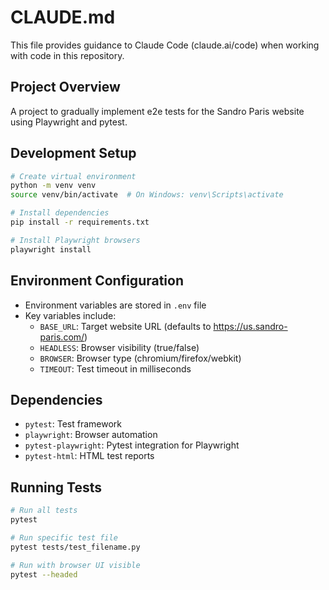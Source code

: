 # CLAUDE.md

This file provides guidance to Claude Code (claude.ai/code) when working with code in this repository.

## Project Overview

A project to gradually implement e2e tests for the Sandro Paris website using Playwright and pytest.

## Development Setup

```bash
# Create virtual environment
python -m venv venv
source venv/bin/activate  # On Windows: venv\Scripts\activate

# Install dependencies
pip install -r requirements.txt

# Install Playwright browsers
playwright install
```

## Environment Configuration

- Environment variables are stored in `.env` file
- Key variables include:
  - `BASE_URL`: Target website URL (defaults to https://us.sandro-paris.com/)
  - `HEADLESS`: Browser visibility (true/false)
  - `BROWSER`: Browser type (chromium/firefox/webkit)
  - `TIMEOUT`: Test timeout in milliseconds

## Dependencies

- `pytest`: Test framework
- `playwright`: Browser automation
- `pytest-playwright`: Pytest integration for Playwright
- `pytest-html`: HTML test reports

## Running Tests

```bash
# Run all tests
pytest

# Run specific test file
pytest tests/test_filename.py

# Run with browser UI visible
pytest --headed
```